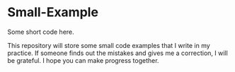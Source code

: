 # Small-Example
Some short code here.

This repository will store some small code examples that I write in my practice. If someone finds out the mistakes and gives me a correction, I will be grateful. I hope you can make progress together.
